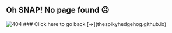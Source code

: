 ## Oh SNAP! No page found ☹️
<img src="https://i.ibb.co/y89wKQR/404.png" alt="404" border="0">
### Click here to go back [->](thespikyhedgehog.github.io)





